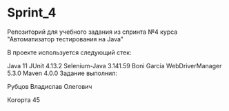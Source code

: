 # Sprint_4
Репозиторий для учебного задания из спринта №4 курса "Автоматизатор тестирования на Java"

В проекте используется следующий стек:

Java 11
JUnit 4.13.2
Selenium-Java 3.141.59
Boni García WebDriverManager 5.3.0
Maven 4.0.0
Задание выполнил:

Рубцов Владислав Олегович

Когорта 45
